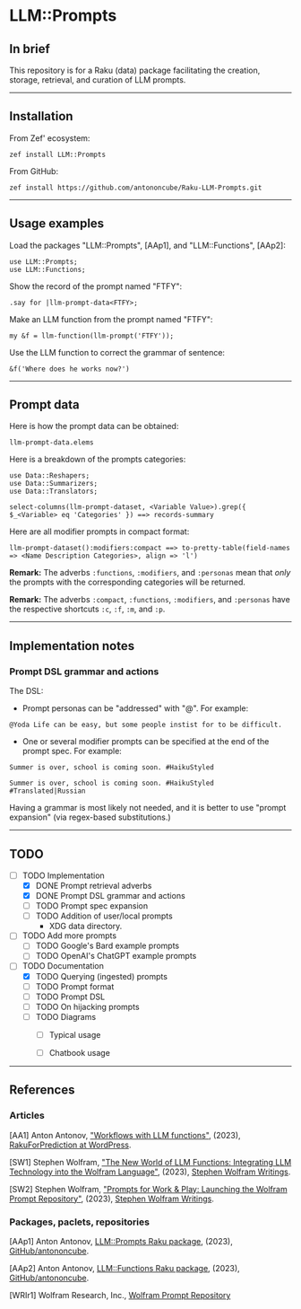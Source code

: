 # LLM::Prompts

## In brief

This repository is for a Raku (data) package facilitating the creation, storage, retrieval, and curation of LLM prompts.

----

## Installation

From Zef' ecosystem:

```
zef install LLM::Prompts
```

From GitHub:

```
zef install https://github.com/antononcube/Raku-LLM-Prompts.git
```

-----

## Usage examples

Load the packages "LLM::Prompts", [AAp1], and "LLM::Functions", [AAp2]:

```perl6
use LLM::Prompts;
use LLM::Functions;
```

Show the record of the prompt named "FTFY":

```perl6
.say for |llm-prompt-data<FTFY>;
```

Make an LLM function from the prompt named "FTFY":

```perl6
my &f = llm-function(llm-prompt('FTFY'));
```

Use the LLM function to correct the grammar of sentence:

```perl6
&f('Where does he works now?')
```

-----

## Prompt data

Here is how the prompt data can be obtained:

```perl6
llm-prompt-data.elems
```

Here is a breakdown of the prompts categories:

```perl6
use Data::Reshapers;
use Data::Summarizers;
use Data::Translators;

select-columns(llm-prompt-dataset, <Variable Value>).grep({ $_<Variable> eq 'Categories' }) ==> records-summary
```

Here are all modifier prompts in compact format:

```perl6
llm-prompt-dataset():modifiers:compact ==> to-pretty-table(field-names => <Name Description Categories>, align => 'l')
```

**Remark:** The adverbs `:functions`, `:modifiers`, and `:personas` mean 
that *only* the prompts with the corresponding categories will be returned.

**Remark:** The adverbs `:compact`, `:functions`, `:modifiers`, and `:personas` have the respective shortcuts `:c`, `:f`, `:m`, and `:p`.

-----

## Implementation notes

### Prompt DSL grammar and actions

The DSL:

- Prompt personas can be "addressed" with "@". For example:

```
@Yoda Life can be easy, but some people instist for to be difficult.
```

- One or several modifier prompts can be specified at the end of the prompt spec. For example:

```
Summer is over, school is coming soon. #HaikuStyled
```

```
Summer is over, school is coming soon. #HaikuStyled #Translated|Russian
```

Having a grammar is most likely not needed, and it is better to use "prompt expansion" (via regex-based substitutions.)

-----

## TODO

- [ ] TODO Implementation
  - [X] DONE Prompt retrieval adverbs
  - [X] DONE Prompt DSL grammar and actions
  - [ ] TODO Prompt spec expansion
  - [ ] TODO Addition of user/local prompts 
    - XDG data directory.
- [ ] TODO Add more prompts
  - [ ] TODO Google's Bard example prompts
  - [ ] TODO OpenAI's ChatGPT example prompts
- [ ] TODO Documentation
  - [X] TODO Querying (ingested) prompts
  - [ ] TODO Prompt format
  - [ ] TODO Prompt DSL
  - [ ] TODO On hijacking prompts
  - [ ] TODO Diagrams
    - [ ] Typical usage
    - [ ] Chatbook usage 


-----

## References

### Articles

[AA1] Anton Antonov,
["Workflows with LLM functions"](https://rakuforprediction.wordpress.com/2023/08/01/workflows-with-llm-functions/),
(2023),
[RakuForPrediction at WordPress](https://rakuforprediction.wordpress.com).

[SW1] Stephen Wolfram,
["The New World of LLM Functions: Integrating LLM Technology into the Wolfram Language"](https://writings.stephenwolfram.com/2023/05/the-new-world-of-llm-functions-integrating-llm-technology-into-the-wolfram-language/),
(2023),
[Stephen Wolfram Writings](https://writings.stephenwolfram.com).

[SW2] Stephen Wolfram,
["Prompts for Work & Play: Launching the Wolfram Prompt Repository"](https://writings.stephenwolfram.com/2023/06/prompts-for-work-play-launching-the-wolfram-prompt-repository/),
(2023),
[Stephen Wolfram Writings](https://writings.stephenwolfram.com).

### Packages, paclets, repositories

[AAp1] Anton Antonov,
[LLM::Prompts Raku package](https://github.com/antononcube/Raku-LLM-Prompts),
(2023),
[GitHub/antononcube](https://github.com/antononcube).

[AAp2] Anton Antonov,
[LLM::Functions Raku package](https://github.com/antononcube/Raku-LLM-Functions),
(2023),
[GitHub/antononcube](https://github.com/antononcube).

[WRIr1] Wolfram Research, Inc.,
[Wolfram Prompt Repository](https://resources.wolframcloud.com/PromptRepository)


